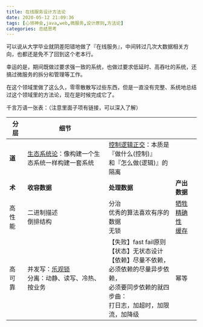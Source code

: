 ```yaml
---
title: 在线服务设计方法论
date: 2020-05-12 21:09:36
tags: [心领神会,java,web,微服务,设计原则,方法论]
categories: 总结思考
---
```

可以说从大学毕业就阴差阳错地做了『在线服务』，中间转过几次大数据相关方向，也都还是免不了回到这个老本行。

幸运的是，期间既做过要求强一致的系统，也做过要求低延时、高吞吐的系统，还搞过微服务的拆分和管理等工作。

在这个领域里做了这么久，零零散散写过些东西，但是一直没有完整、系统地总结过这个领域里的方法论，现在是时候完成它了。

千言万语一张表：（注意里面子项有链接，可以深入了解）

<!-- more -->

|分层|细节|||
| ------ | -------------------------------------------------------- | ------------------------------- | -------------------- |
| **道** | [生态系统论](https://mp.weixin.qq.com/s/saFW6DfkSenR5rg9KlY5uA)：像构建一个生态系统一样构建一套系统 | [控制逻辑正交](https://coolshell.cn/articles/10652.html)：本质是『做什么(控制)』<br />和『怎么做(逻辑)』的隔离 |                      |
| **术** | **收容数据**                                             | **处理数据**                    | **产出数据**         |
| 高性能 | 二进制描述<br />倒排结构                                 | 分治<br />优秀的算法喜欢有序的数据<br />无锁 | [牺牲精确性](https://mp.weixin.qq.com/s/TDJz9WLQercAvlMhHc1QDQ)<br />[缓存](https://coolshell.cn/articles/17416.html) |
| 高可靠 | 并发写：[乐观锁](https://lihongyu.me/2019/04/18/数据库字段规范及乐观锁常见错误/)<br />分离：动静、读写、冷热、按业务<br /> | 【失败】fast fail原则<br />【状态】无状态设计<br />【依赖】尽量不依赖，<br />必须依赖的尽量异步依赖，<br />必须要同步依赖的就四步曲：<br />打日志，加超时，加限流，加降级 | 幂等 |
